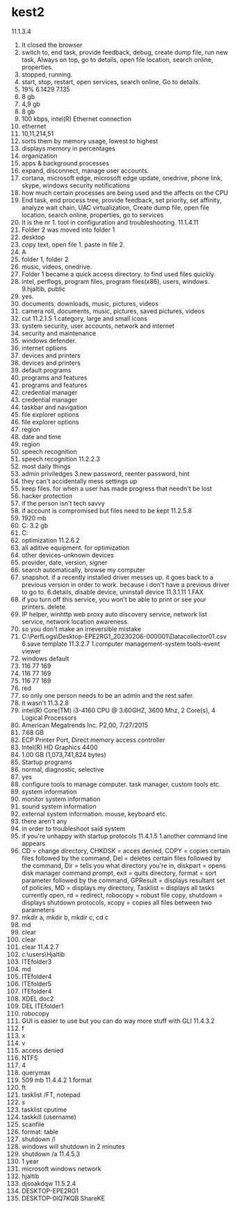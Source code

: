# kest2
11.1.3.4
1. It closed the browser
2. switch to, end task, provide feedback, debug, create dump file, run new task, Always on top, go to details, open file location, search online, properties.
3. stopped, running.
4. start, stop, restart, open services, search online, Go to details.
5. 19%
6.1429
7.135
8. 8 gb
9. 4,9 gb
10. 8 gb
11. 100 kbps, intel(R) Ethernet connection
12. ethernet
13. 10,11,214,51
14. sorts them by memory usage, lowest to highest
15. displays memory in percentages
16. organization
17. apps & background processes
18. expand, disconnect, manage user accounts.
19. cortana, microsoft edge, microsoft edge update, onedrive, phone link, skype, windows security notifications
20. how much certain processes are being used and the affects on the CPU
21. End task, end process tree, provide feedback, set priority, set affinity, analyze wait chain, UAC virtualization, Create dump file, open file location, search online, properties, go to services
22. It is the nr 1. tool in configuration and troubleshooting.
11.1.4.11
1. Folder 2 was moved into folder 1
2. desktop
3. copy text, open file 1. paste in file 2.
4. A
5. folder 1, folder 2
6. music, videos, onedrive.
7. Folder 1 became a quick access directory. to find used files quickly.
8. intel, perflogs, program files, program files(x86), users, windows.
9.hjaltib, public
10. yes.
11. documents, downloads, music, pictures, videos
12. camera roll, documents, music, pictures, saved pictures, videos
13. cut
11.2.1.5
1.category, large and small icons
2. system security, user accounts, network and internet
3. security and maintenance
4. windows defender.
5. internet options
6. devices and printers
7. devices and printers
8. default programs
9. programs and features
10. programs and features
11. credential manager
12. credential manager
13. taskbar and navigation
14. file explorer options
15. file explorer options
16. region
17. date and time 
18. region
19. speech recognition
20. speech recognition
11.2.2.3
1. most daily things
2. admin priviledges
3.new password, reenter password, hint
4. they can't accidentally mess settings up
5. keep files. for when a user has made progress that needn't be lost
6. hacker protection
7. if the person isn't tech savvy
8. if account is compromised but files need to be kept
11.2.5.8
1. 1920 mb
2. C:
3.2 gb
4. C:
5. optimization
11.2.6.2
1. all aditive equipment. for optimization
2. other devices-unknown devices
3. provider, date, version, signer
4. search automatically, browse my computer
5. snapshot. if a recently installed driver messes up. it goes back to a previous version in order to work. because i don't have a previous driver to go to.
6.details, disable device, uninstall device
11.3.1.11
1.FAX
2. if you turn off this service, you won't be able to print or see your printers. delete.
3. IP helper, winhttp web proxy auto discovery service, network list service, network location awareness.
4. so you don't make an irreversible mistake
5. C:\PerfLogs\Desktop-EPE2RG1_20230206-000001\Datacollector01.csv
6.save template
11.3.2.7
1.computer management-system tools-event viewer
2. windows default
3. 116 77 169
4. 116 77 169
5. 116 77 169
6. red
7. so only one person needs to be an admin and the rest safer.
8. it wasn't
11.3.2.8
1. intel(R) Core(TM) i3-4160 CPU @ 3.60GHZ, 3600 Mhz, 2 Core(s), 4 Logical Processors
2. American Megatrends Inc. P2,00, 7/27/2015
3. 7.68 GB
4. ECP Printer Port, Direct memory access controller
5. Intel(R) HD Graphics 4400
6. 1.00 GB (1,073,741,824 bytes)
7. Startup programs
8. normal, diagnostic, selective
9. yes
10. configure tools to manage computer. task manager, custom tools etc. 
11. system information
12. monitor system information
13. sound system information
14. external system information. mouse, keyboard etc.
15. there aren't any
16. in order to troubleshoot said system
17. if you're unhappy with startup protocols
11.4.1.5
1.another command line appears
2. CD = change directory, CHKDSK = acces denied, COPY = copies certain files followed by the command, Del = deletes certain files followed by the command, Dir = tells you what directory you're in, diskpart = opens disk manager command prompt, exit = quits directory, format = sort parameter followed by the command, GPResult = displays resultant set of policies, MD = displays my directory, Tasklist = displays all tasks currently open, rd = redirect, robocopy = robust file copy, shutdown = displays shutdown protocols, xcopy = copies all files between two parameters
3. mkdir a, mkdir b, mkdir c, cd c
4. md
5. clear
6. clear
7. clear
11.4.2.7
1. c:\users\Hjaltib
2. ITEfolder3
3. md
4. ITEfolder4
5. ITEfolder5
6. ITEfolder4
7. XDEL doc2
8. DEL ITEfolder1
9. robocopy
10. GUI is easier to use but you can do way more stuff with GLI
11.4.3.2
1. f
2. x
3. v
4. access denied
5. NTFS
6. 4
7. querymax
8. 509 mb
11.4.4.2
1.format 
2. ft
3. tasklist /FT, notepad
4. s
5. tasklist cputime
6. taskkill (username)
7. scanfile
8. format: table
9. shutdown /l
10. windows will shutdown in 2 minutes
11. shutdown /a
11.4.5.3 
1. 1 year
2. microsoft windows network
3. hjaltib
4. djsoakdqw
11.5.2.4
1. DESKTOP-EPE2RG1
2. DESKTOP-0IQ7KQB ShareKE
